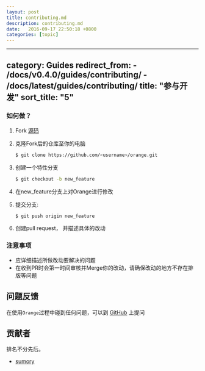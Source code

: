 ```yaml
---
layout: post
title: contributing.md
description: contributing.md
date:   2016-09-17 22:50:18 +0800 
categories: [topic]
---
```

---
category: Guides
redirect_from:
    - /docs/v0.4.0/guides/contributing/
    - /docs/latest/guides/contributing/
title: "参与开发"
sort_title: "5"
---


### 如何做？

1. Fork [源码](https://github.com/sumory/orange)
2. 克隆Fork后的仓库至你的电脑

    ```bash
    $ git clone https://github.com/<username>/orange.git
    ```

3. 创建一个特性分支

    ```bash
    $ git checkout -b new_feature
    ```

4. 在new_feature分支上对Orange进行修改
5. 提交分支:

    ```bash
    $ git push origin new_feature
    ```
6. 创建pull request， 并描述具体的改动


### 注意事项

- 应详细描述所做改动要解决的问题
- 在收到PR时会第一时间审核并Merge你的改动，请确保改动的地方不存在排版等问题


## 问题反馈

在使用`Orange`过程中碰到任何问题，可以到 [GitHub](https://github.com/sumory/orange/issues) 上提问



## 贡献者

排名不分先后。

- [sumory](https://github.com/sumory)
